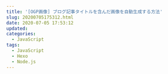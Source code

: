```yaml
---
title: '[OGP画像] ブログ記事タイトルを含んだ画像を自動生成する方法'
slug: 20200705175312.html
date: 2020-07-05 17:53:12
updated:
categories:
  - JavaScript
tags:
  - JavaScript
  - Hexo
  - Node.js
---
```


